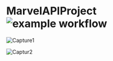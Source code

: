 # MarvelAPIProject ![example workflow](https://img.shields.io/badge/Front%20End-HTML%2CCSS%2C%20JV-success)

![Capture1](https://user-images.githubusercontent.com/96413187/185854175-35920730-552d-4c23-a6a4-02c7b8022c7a.PNG)

![Captur2](https://user-images.githubusercontent.com/96413187/185854217-15757b38-494d-43fb-aa0a-3723c1b5e4c0.PNG)
